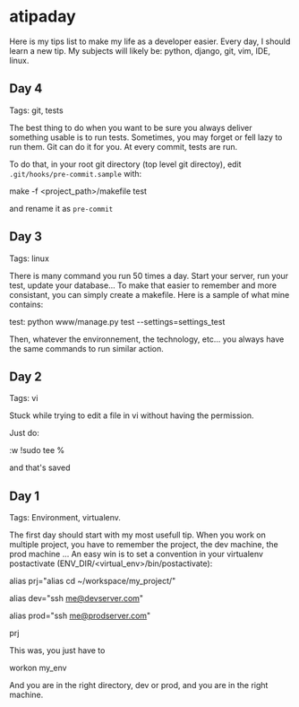 atipaday
========

Here is my tips list to make my life as a developer easier.
Every day, I should learn a new tip.
My subjects will likely be: python, django, git, vim, IDE, linux.

Day 4
-----

Tags: git, tests

The best thing to do when you want to be sure you always deliver something usable is to run tests.
Sometimes, you may forget or fell lazy to run them. Git can do it for you. At every commit, tests are run.

To do that, in your root git directory (top level git directoy), edit `.git/hooks/pre-commit.sample` with:

  make -f <project_path>/makefile test
  
and rename it as `pre-commit`

Day 3
-----

Tags: linux

There is many command you run 50 times a day. Start your server, run your test, update your database...
To make that easier to remember and more consistant, you can simply create a makefile.
Here is a sample of what mine contains:

  test:
    python www/manage.py test --settings=settings_test
    
Then, whatever the environnement, the technology, etc... you always have the same commands to run similar action.

Day 2
-----
Tags: vi

Stuck while trying to edit a file in vi without having the permission.

Just do:

:w !sudo tee %

and that's saved

Day 1
-----

Tags: Environment, virtualenv.

The first day should start with my most usefull tip.
When you work on multiple project, you have to remember the project, the dev machine, the prod machine ...
An easy win is to set a convention in your virtualenv postactivate (ENV_DIR/<virtual_env>/bin/postactivate):

  alias prj="alias cd ~/workspace/my_project/"
  
  alias dev="ssh me@devserver.com"
  
  alias prod="ssh me@prodserver.com"
  
  prj
  
This was, you just have to

  workon my_env

And you are in the right directory, dev or prod, and you are in the right machine.